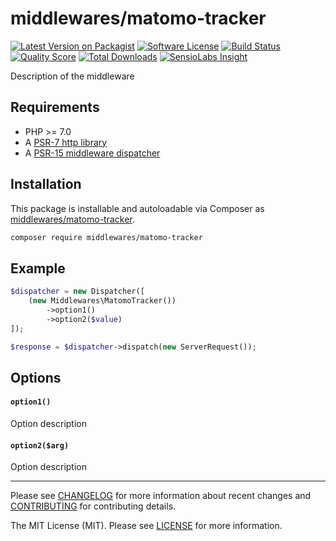 # middlewares/matomo-tracker

[![Latest Version on Packagist][ico-version]][link-packagist]
[![Software License][ico-license]](LICENSE)
[![Build Status][ico-travis]][link-travis]
[![Quality Score][ico-scrutinizer]][link-scrutinizer]
[![Total Downloads][ico-downloads]][link-downloads]
[![SensioLabs Insight][ico-sensiolabs]][link-sensiolabs]

Description of the middleware

## Requirements

* PHP >= 7.0
* A [PSR-7 http library](https://github.com/middlewares/awesome-psr15-middlewares#psr-7-implementations)
* A [PSR-15 middleware dispatcher](https://github.com/middlewares/awesome-psr15-middlewares#dispatcher)

## Installation

This package is installable and autoloadable via Composer as [middlewares/matomo-tracker](https://packagist.org/packages/middlewares/matomo-tracker).

```sh
composer require middlewares/matomo-tracker
```

## Example

```php
$dispatcher = new Dispatcher([
    (new Middlewares\MatomoTracker())
        ->option1()
        ->option2($value)
]);

$response = $dispatcher->dispatch(new ServerRequest());
```

## Options

#### `option1()`

Option description

#### `option2($arg)`

Option description

---

Please see [CHANGELOG](CHANGELOG.md) for more information about recent changes and [CONTRIBUTING](CONTRIBUTING.md) for contributing details.

The MIT License (MIT). Please see [LICENSE](LICENSE) for more information.

[ico-version]: https://img.shields.io/packagist/v/middlewares/matomo-tracker.svg?style=flat-square
[ico-license]: https://img.shields.io/badge/license-MIT-brightgreen.svg?style=flat-square
[ico-travis]: https://img.shields.io/travis/middlewares/matomo-tracker/master.svg?style=flat-square
[ico-scrutinizer]: https://img.shields.io/scrutinizer/g/middlewares/matomo-tracker.svg?style=flat-square
[ico-downloads]: https://img.shields.io/packagist/dt/middlewares/matomo-tracker.svg?style=flat-square
[ico-sensiolabs]: https://img.shields.io/sensiolabs/i/{project_id_here}.svg?style=flat-square

[link-packagist]: https://packagist.org/packages/middlewares/matomo-tracker
[link-travis]: https://travis-ci.org/middlewares/matomo-tracker
[link-scrutinizer]: https://scrutinizer-ci.com/g/middlewares/matomo-tracker
[link-downloads]: https://packagist.org/packages/middlewares/matomo-tracker
[link-sensiolabs]: https://insight.sensiolabs.com/projects/{project_id_here}

